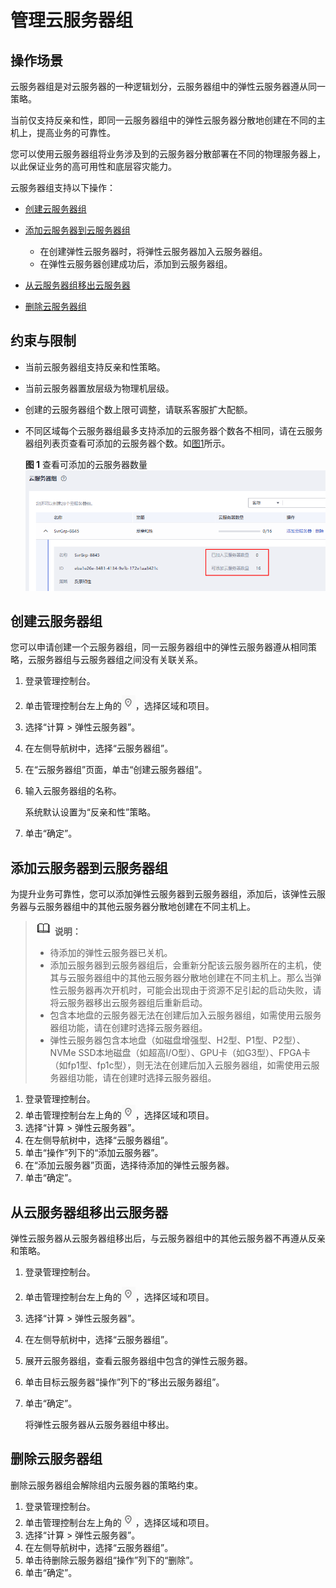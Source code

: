 # 管理云服务器组<a name="ZH-CN_TOPIC_0032980085"></a>

## 操作场景<a name="section9381101210409"></a>

云服务器组是对云服务器的一种逻辑划分，云服务器组中的弹性云服务器遵从同一策略。

当前仅支持反亲和性，即同一云服务器组中的弹性云服务器分散地创建在不同的主机上，提高业务的可靠性。

您可以使用云服务器组将业务涉及到的云服务器分散部署在不同的物理服务器上，以此保证业务的高可用性和底层容灾能力。

云服务器组支持以下操作：

-   [创建云服务器组](#section1464061364114)
-   [添加云服务器到云服务器组](#section1447818554481)
    -   在创建弹性云服务器时，将弹性云服务器加入云服务器组。
    -   在弹性云服务器创建成功后，添加到云服务器组。

-   [从云服务器组移出云服务器](#section12553172594918)
-   [删除云服务器组](#section95601058404)

## 约束与限制<a name="section82031039113310"></a>

-   当前云服务器组支持反亲和性策略。
-   当前云服务器置放层级为物理机层级。
-   创建的云服务器组个数上限可调整，请联系客服扩大配额。
-   不同区域每个云服务器组最多支持添加的云服务器个数各不相同，请在云服务器组列表页查看可添加的云服务器个数。如[图1](#fig18233155163620)所示。

    **图 1**  查看可添加的云服务器数量<a name="fig18233155163620"></a>  
    ![](figures/查看可添加的云服务器数量.png "查看可添加的云服务器数量")


## 创建云服务器组<a name="section1464061364114"></a>

您可以申请创建一个云服务器组，同一云服务器组中的弹性云服务器遵从相同策略，云服务器组与云服务器组之间没有关联关系。

1.  登录管理控制台。
2.  单击管理控制台左上角的![](figures/icon-region.png)，选择区域和项目。
3.  选择“计算 \> 弹性云服务器”。
4.  在左侧导航树中，选择“云服务器组”。
5.  在“云服务器组”页面，单击“创建云服务器组”。
6.  输入云服务器组的名称。

    系统默认设置为“反亲和性”策略。

7.  单击“确定”。

## 添加云服务器到云服务器组<a name="section1447818554481"></a>

为提升业务可靠性，您可以添加弹性云服务器到云服务器组，添加后，该弹性云服务器与云服务器组中的其他云服务器分散地创建在不同主机上。

>![](public_sys-resources/icon-note.gif) **说明：** 
>-   待添加的弹性云服务器已关机。
>-   添加云服务器到云服务器组后，会重新分配该云服务器所在的主机，使其与云服务器组中的其他云服务器分散地创建在不同主机上。那么当弹性云服务器再次开机时，可能会出现由于资源不足引起的启动失败，请将云服务器移出云服务器组后重新启动。
>-   包含本地盘的云服务器无法在创建后加入云服务器组，如需使用云服务器组功能，请在创建时选择云服务器组。
>-   弹性云服务器包含本地盘（如磁盘增强型、H2型、P1型、P2型）、NVMe SSD本地磁盘（如超高I/O型）、GPU卡（如G3型）、FPGA卡（如fp1型、fp1c型），则无法在创建后加入云服务器组，如需使用云服务器组功能，请在创建时选择云服务器组。

1.  登录管理控制台。
2.  单击管理控制台左上角的![](figures/icon-region.png)，选择区域和项目。
3.  选择“计算 \> 弹性云服务器”。
4.  在左侧导航树中，选择“云服务器组”。
5.  单击“操作”列下的“添加云服务器”。
6.  在“添加云服务器”页面，选择待添加的弹性云服务器。
7.  单击“确定”。

## 从云服务器组移出云服务器<a name="section12553172594918"></a>

弹性云服务器从云服务器组移出后，与云服务器组中的其他云服务器不再遵从反亲和策略。

1.  登录管理控制台。
2.  单击管理控制台左上角的![](figures/icon-region.png)，选择区域和项目。
3.  选择“计算 \> 弹性云服务器”。
4.  在左侧导航树中，选择“云服务器组”。
5.  展开云服务器组，查看云服务器组中包含的弹性云服务器。
6.  单击目标云服务器“操作”列下的“移出云服务器组”。
7.  单击“确定”。

    将弹性云服务器从云服务器组中移出。


## 删除云服务器组<a name="section95601058404"></a>

删除云服务器组会解除组内云服务器的策略约束。

1.  登录管理控制台。
2.  单击管理控制台左上角的![](figures/icon-region.png)，选择区域和项目。
3.  选择“计算 \> 弹性云服务器”。
4.  在左侧导航树中，选择“云服务器组”。
5.  单击待删除云服务器组“操作”列下的“删除”。
6.  单击“确定”。

